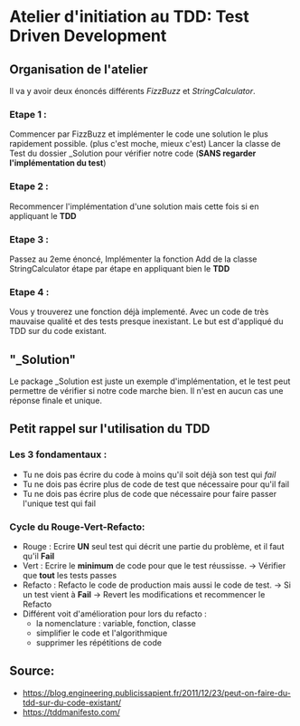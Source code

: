 # Atelier d'initiation au TDD: Test Driven Development 

## Organisation de l'atelier 
Il va y avoir deux énoncés différents *FizzBuzz* et *StringCalculator*.

### Etape 1 : 
Commencer par FizzBuzz et implémenter le code une solution le plus rapidement possible. (plus c'est moche, mieux c'est)
Lancer la classe de Test du dossier _Solution pour vérifier notre code (**SANS regarder l'implémentation du test**)  

### Etape 2 : 
Recommencer l'implémentation d'une solution mais cette fois si en appliquant le **TDD**

### Etape 3 : 
Passez au 2eme énoncé,
Implémenter la fonction Add de la classe StringCalculator étape par étape en appliquant bien le **TDD**

### Etape 4 : 
Vous y trouverez une fonction déjà implementé. 
Avec un code de très mauvaise qualité et des tests presque inexistant.
Le but est d'appliqué du TDD sur du code existant.

## "_Solution"
Le package _Solution est juste un exemple d'implémentation, et le test peut permettre de vérifier si notre 
code marche bien. Il n'est en aucun cas une réponse finale et unique. 


## Petit rappel sur l'utilisation du TDD

### Les 3 fondamentaux : 
 - Tu ne dois pas écrire du code à moins qu'il soit déjà son test qui *fail*
 - Tu ne dois pas écrire plus de code de test que nécessaire pour qu'il fail
 - Tu ne dois pas écrire plus de code que nécessaire pour faire passer l'unique test qui fail

### Cycle du Rouge-Vert-Refacto:
 - Rouge : Ecrire **UN** seul test qui décrit une partie du problème, et il faut qu'il **Fail**
 - Vert : Ecrire le **minimum** de code pour que le test réussisse. -> Vérifier que **tout** les tests passes
 - Refacto : Refacto le code de production mais aussi le code de test. -> Si un test vient à **Fail** 
-> Revert les modifications et recommencer le Refacto
 - Différent voit d'amélioration pour lors du refacto :
   - la nomenclature : variable, fonction, classe
   - simplifier le code et l'algorithmique
   - supprimer les répétitions de code



## Source:
 - https://blog.engineering.publicissapient.fr/2011/12/23/peut-on-faire-du-tdd-sur-du-code-existant/
 - https://tddmanifesto.com/
